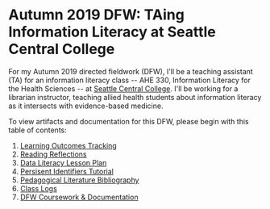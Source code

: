 # Autumn 2019 DFW: TAing Information Literacy at Seattle Central College
For my Autumn 2019 directed fieldwork (DFW), I'll be a teaching assistant (TA) for an information literacy class -- AHE 330, Information Literacy for the Health Sciences -- at [Seattle Central College](https://seattlecentral.edu). I'll be working for a librarian instructor, teaching allied health students about information literacy as it intersects with evidence-based medicine. 

To view artifacts and documentation for this DFW, please begin with this table of contents:
1. [Learning Outcomes Tracking](https://github.com/kthrog/DFW-TA/blob/master/documentation/DFW-LOA.md)
2. [Reading Reflections](https://github.com/kthrog/DFW-TA/blob/master/pedagogicalLiterature/readingReflections.md)
3. [Data Literacy Lesson Plan](https://github.com/kthrog/DFW-TA/blob/master/classSession/lessonPlanTemplate-fromKimberly.md)
4. [Persisent Identifiers Tutorial](https://github.com/kthrog/DFW-TA/blob/master/classSession/PersistentIdentifiers.pdf)
2. [Pedagogical Literature Bibliography](https://github.com/kthrog/DFW-TA/blob/master/pedagogicalLiterature/bibliography.md)
6. [Class Logs](https://github.com/kthrog/DFW-TA/tree/master/logs)
7. [DFW Coursework & Documentation](https://github.com/kthrog/DFW-TA/tree/master/documentation)

